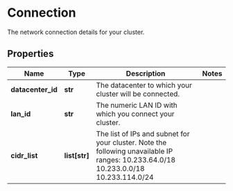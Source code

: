 # Connection

The network connection  details for your cluster.
## Properties
| Name | Type | Description | Notes |
| ------------ | ------------- | ------------- | ------------- |
| **datacenter_id** | **str** | The datacenter to which your cluster will be connected. |  |
| **lan_id** | **str** | The numeric LAN ID with which you connect your cluster. |  |
| **cidr_list** | **list[str]** | The list of IPs and subnet for your cluster. Note the following unavailable IP ranges: 10.233.64.0/18 10.233.0.0/18 10.233.114.0/24  |  |


